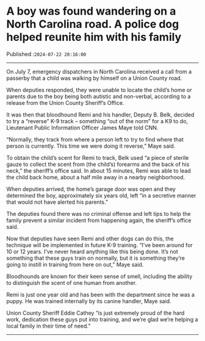 # A boy was found wandering on a North Carolina road. A police dog helped reunite him with his family

Published :`2024-07-22 20:16:00`

---

On July 7, emergency dispatchers in North Carolina received a call from a passerby that a child was walking by himself on a Union County road.

When deputies responded, they were unable to locate the child’s home or parents due to the boy being both autistic and non-verbal, according to a release from the Union County Sheriff’s Office.

It was then that bloodhound Remi and his handler, Deputy B. Belk, decided to try a “reverse” K-9 track – something “out of the norm” for a K9 to do, Lieutenant Public Information Officer James Maye told CNN.

“Normally, they track from where a person left to try to find where that person is currently. This time we were doing it reverse,” Maye said.

To obtain the child’s scent for Remi to track, Belk used “a piece of sterile gauze to collect the scent from (the child’s) forearms and the back of his neck,” the sheriff’s office said. In about 15 minutes, Remi was able to lead the child back home, about a half mile away in a nearby neighborhood.

When deputies arrived, the home’s garage door was open and they determined the boy, approximately six years old, left “in a secretive manner that would not have alerted his parents.”

The deputies found there was no criminal offense and left tips to help the family prevent a similar incident from happening again, the sheriff’s office said.

Now that deputies have seen Remi and other dogs can do this, the technique will be implemented in future K-9 training. “I’ve been around for 10 or 12 years. I’ve never heard anything like this being done. It’s not something that these guys train on normally, but it is something they’re going to instill in training from here on out,” Maye said.

Bloodhounds are known for their keen sense of smell, including the ability to distinguish the scent of one human from another.

Remi is just one year old and has been with the department since he was a puppy. He was trained internally by its canine handler, Maye said.

Union County Sheriff Eddie Cathey “is just extremely proud of the hard work, dedication these guys put into training, and we’re glad we’re helping a local family in their time of need.”

---

